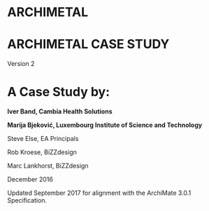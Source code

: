 # ARCHIMETAL

# ARCHIMETAL CASE STUDY
Version 2
# A Case Study by:

**Iver Band, Cambia Health Solutions**
          
**Marija Bjeković, Luxembourg Institute of Science and Technology**
     
       
Steve Else, EA Principals
   
  
Rob Kroese, BiZZdesign
        
   
Marc Lankhorst, BiZZdesign


December 2016
       
       
    

Updated September 2017 for alignment with the ArchiMate 3.0.1 Specification.
